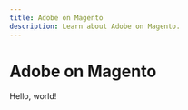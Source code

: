 ```yaml
---
title: Adobe on Magento
description: Learn about Adobe on Magento.
---
```


# Adobe on Magento

Hello, world!

